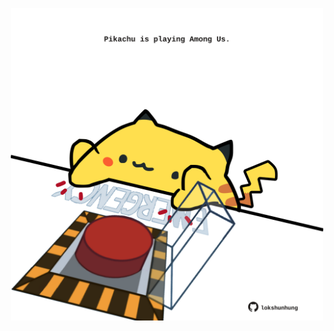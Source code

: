 <!-- built at 05/08/2021, 01:45:55 UTC -->
<p align="center">
  <img width="500" height="500" src="./ReadmeImage.svg">
</p>
